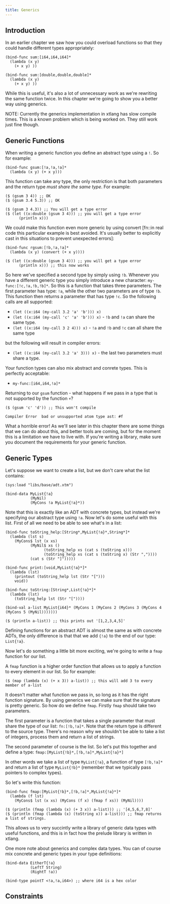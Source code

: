 ```yaml
---
title: Generics
---
```


## Introduction

In an earlier chapter we saw how you could overload functions so that they could handle different types appropriately:

~~~~ sourceCode
(bind-func sum:[i64,i64,i64]*
  (lambda (x y)
    (+ x y) ))

(bind-func sum:[double,double,double]*
  (lambda (x y)
    (+ x y) ))
~~~~

While this is useful, it's also a lot of unnecessary work as we're rewriting the same function twice. In this chapter we're going to show you a better way using generics.

NOTE: Currently the generics implementation in xtlang has slow compile times. This is a known problem which is being worked on. They still work just fine though.

## Generic Functions

When writing a generic function you define an abstract type using a `!`. So for example:

~~~~ sourceCode
(bind-func gsum:[!a,!a,!a]*
  (lambda (x y) (+ x y)))
~~~~

This function can take any type, the only restriction is that both parameters and the return type _must share the same type_. For example:

~~~~ sourceCode
($ (gsum 3 4)) ;; OK
($ (gsum 3.4 5.3)) ;; OK

($ (gsum 3 4.3)) ;; You will get a type error
($ (let ((x:double (gsum 3 4))) ;; you will get a type error
      (println x)))
~~~~

We could make this function even more generic by using convert [fn::in real code this particular example is best avoided. It's usually better to explicitly cast in this situations to prevent unexpected errors]:

~~~~ sourceCode
(bind-func rgsum:[!b,!a,!a]*
  (lambda (x y) (convert (+ x y))))

($ (let ((x:double (gsum 3 4))) ;; you will get a type error
      (println x))) ;; this now works
~~~~

So here we've specified a second type by simply using `!b`. Whenever you have a different generic type you simply introduce a new character: `my-func:[!c,!a,!b,!b]*`. So this is a function that takes three parameters. The first parameter has type: `!a`, while the other two parameters are of type `!b`. This function then returns a parameter that has type `!c`. So the following calls are all supported:

+ `(let ((x:i64 (my-call 3.2 'a' 'b'))) x)`
+ `(let ((x:i64 (my-call 'c' 'a' 'b'))) x)` - `!b` and `!a` can share the same type.
+ `(let ((x:i64 (my-call 3 2 4))) x)` - `!a` and `!b` and `!c` can all share the same type

but the following will result in compiler errors:

+ `(let ((x:i64 (my-call 3.2 'a' 3))) x)` - the last two parameters must share a type.

Your function types can also mix abstract and conrete types. This is perfectly acceptable:

+ `my-func:[i64,i64,!a]*`


Returning to our `gsum` function - what happens if we pass in a type that is not supported by the function `+`?

~~~~ sourceCode
($ (gsum 'c' 'd')) ;; This won't compile
~~~~

`Compiler Error  bad or unsupported atom type ast: #f`

What a horrible error! As we'll see later in this chapter there are some things that we can do about this, and better tools are coming, but for the moment this is a limitation we have to live with. If you're writing a library, make sure you document the requirements for your generic function.

## Generic Types

Let's suppose we want to create a list, but we don't care what the list contains:

~~~~ sourceCode
(sys:load "libs/base/adt.xtm")

(bind-data MyList{!a}
           (MyNil)
           (MyCons !a MyList{!a}*))
~~~~

Note that this is exactly like an ADT with concrete types, but instead we're specifying our abstract type using `!a`. Now let's do some useful with this list. First of all we need to be able to see what's in a list:

~~~~ sourceCode
(bind-func toString_help:[String*,MyList{!a}*,String*]*
  (lambda (lst s)
    (MyCons$ lst (x xs)
           (MyNil$ xs ()
                 (toString_help xs (cat s (toString x)))
                 (toString_help xs (cat s (toString x) (Str ","))))
           (cat s (Str "]")))))

(bind-func print:[void,MyList{!a}*]*
  (lambda (lst)
    (printout (toString_help lst (Str "[")))
    void))

(bind-func toString:[String*,List{!a}*]*
  (lambda (lst)
    (toString_help lst (Str "["))))

(bind-val a-list MyList{i64}* (MyCons 1 (MyCons 2 (MyCons 3 (MyCons 4 (MyCons 5 (MyNil)))))))

($ (println a-list)) ;; this prints out '[1,2,3,4,5]'
~~~~

Defining functions for an abstract ADT is almost the same as with concrete ADTs, the only difference is that that we add `{!a}` to the end of our type: `List{!a}`.

Now let's do something a little bit more exciting, we're going to write a `fmap` function for our list.

A `fmap` function is a higher order function that allows us to apply a function to every element in our list. So for example:

~~~~ sourceCode
($ (map (lambda (x) (+ x 3)) a-list)) ;; this will add 3 to every member of a-list
~~~~

It doesn't matter what function we pass in, so long as it has the right function signature. By using generics we can make sure that the signature is pretty generic. So how do we define `fmap`. Firstly `fmap` should take two parameters.

The first parameter is a function that takes a single parameter that must share the type of our list: `fn:[!b,!a]*`. Note that the return type is different to the source type. There's no reason why we shouldn't be able to take a list of integers, process them and return a list of strings.

The second parameter of course is the list. So let's put this together and define a type: `fmap:[MyList{!b}*,[!b,!a]*,MyList{!a}*]`

In other words we take a list of type `MyList{!a}`, a function of type `[!b,!a]*` and return a list of type `MyList{!b}*` (remember that we typically pass pointers to complex types).

So let's write this function:
~~~~ sourceCode
(bind-func fmap:[MyList{!b}*,[!b,!a]*,MyList{!a}*]*
  (lambda (f lst)
    (MyCons$ lst (x xs) (MyCons (f x) (fmap f xs)) (MyNil))))

($ (println (fmap (lambda (x) (+ 3 x)) a-list))) ;; '[4,5,6,7,8]'
($ (println (fmap (lambda (x) (toString x)) a-list))) ;; fmap returns a list of strings.
~~~~

This allows us to very succintly write a library of generic data types with useful functions, and this is in fact how the prelude library is written in xtlang.

One more note about generics and complex data types. You can of course mix concrete and generic types in your type definitions:

~~~~ sourceCode
(bind-data EitherT{!a}
           (LeftT String)
           (RightT !a))

(bind-type pointT <!a,!a,i64>) ;; where i64 is a hex color
~~~~

## Constraints
